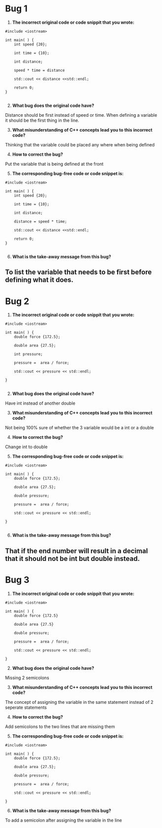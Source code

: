 # Bug 1

1. **The incorrect original code or code snippit that you wrote:**

``` 
#include <iostream>

int main( ) {
    int speed {20};
    
    int time = {10};
    
    int distance;
    
    speed * time = distance
    
    std::cout << distance <<std::endl;
    
    return 0;
}


```

2. **What bug does the original code have?**

Distance should be first instead of speed or time. When defining a variable it should be the first thing in the line. 

3. **What misunderstanding of C++ concepts lead you to this incorrect code?**

Thinking that the variable could be placed any where when being defined 

4. **How to correct the bug?**

Put the variable that is being defined at the front

5. **The corresponding bug-free code or code snippet is:**

```
#include <iostream>

int main( ) {
    int speed {20};
    
    int time = {10};
    
    int distance;
    
    distance = speed * time;
    
    std::cout << distance <<std::endl;
    
    return 0;
}


```

6. **What is the take-away message from this bug?**

To list the variable that needs to be first before defining what it does.
---

# Bug 2

1. **The incorrect original code or code snippit that you wrote:**

```
#include <iostream>

int main( ) {
    double force {172.5};
    
    double area {27.5};
    
    int pressure;
    
    pressure =  area / force;
    
    std::cout << pressure << std::endl;
    
}


```

2. **What bug does the original code have?**

Have int instead of another double
  
3. **What misunderstanding of C++ concepts lead you to this incorrect code?**

Not being 100% sure of whether the 3 variable would be a int or a double

4. **How to correct the bug?**

Change int to double

5. **The corresponding bug-free code or code snippet is:**

```
#include <iostream>

int main( ) {
    double force {172.5};
    
    double area {27.5};
    
    double pressure;
    
    pressure =  area / force;
    
    std::cout << pressure << std::endl;
    
}


```

6. **What is the take-away message from this bug?**

That if the end number will result in a decimal that it should not be int but double instead.
---

# Bug 3

1. **The incorrect original code or code snippit that you wrote:**

```
#include <iostream>

int main( ) {
    double force {172.5}
    
    double area {27.5}
    
    double pressure;
    
    pressure =  area / force;
    
    std::cout << pressure << std::endl;
    
}

```

2. **What bug does the original code have?**

Missing 2 semicolons
  

3. **What misunderstanding of C++ concepts lead you to this incorrect code?**

The concept of assigning the variable in the same statement instead of 2 seperate statements

4. **How to correct the bug?**

Add semicolons to the two lines that are missing them

5. **The corresponding bug-free code or code snippet is:**

```
#include <iostream>

int main( ) {
    double force {172.5};
    
    double area {27.5};
    
    double pressure;
    
    pressure =  area / force;
    
    std::cout << pressure << std::endl;
    
}

```

6. **What is the take-away message from this bug?**

To add a semicolon after assigning the variable in the line
